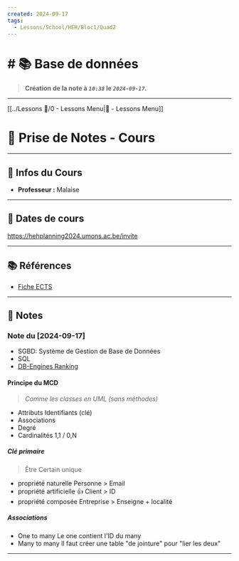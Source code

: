 ```yaml
---
created: 2024-09-17
tags:
  - Lessons/School/HEH/Bloc1/Quad2
---
```


# # 📚  Base de données
> **Création de la note à *`10:38`* le *`2024-09-17`.***
---
[[../Lessons 🏫/0 - Lessons Menu|🏫 - Lessons Menu]]

# 📝 Prise de Notes - Cours

---

## 👋 Infos du Cours
- **Professeur :** Malaise

---

## 📅 Dates de cours

https://hehplanning2024.umons.ac.be/invite


---

## 📚 Références

- [Fiche ECTS](https://www.heh.be/upload/ects/2024-2025/2024-2025-UE-bases-de-donnees-et-developpement-back-end-12334.pdf) 
---

## 📑 Notes

### Note du [2024-09-17]

- SGBD: Système de Gestion de Base de Données
- SQL 
- [DB-Engines Ranking](https://db-engines.com/en/ranking) 


#### Principe du MCD
> *Comme les classes en UML (sans méthodes)*
- Attributs
	Identifiants (clé) 
- Associations
- Degré
- Cardinalités
	1,1 / 0,N
##### Clé primaire
> Être Certain unique
- propriété naturelle
	Personne > Email
- propriété artificielle 👍
	Client > ID
- propriété composée
	Entreprise > Enseigne + localité
##### Associations
- One to many
	Le one contient l'ID du many
- Many to many
	Il faut créer une table "de jointure" pour "lier les deux"

---